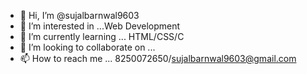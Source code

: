 - 👋 Hi, I’m @sujalbarnwal9603
- 👀 I’m interested in ...Web Development
- 🌱 I’m currently learning ... HTML/CSS/C
- 💞️ I’m looking to collaborate on ...
- 📫 How to reach me ... 8250072650/sujalbarnwal9603@gmail.com

<!---
sujalbarnwal9603/sujalbarnwal9603 is a ✨ special ✨ repository because its `README.md` (this file) appears on your GitHub profile.
You can click the Preview link to take a look at your changes.
--->
